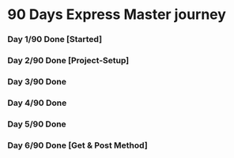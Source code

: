 # 90 Days Express Master journey
### Day 1/90 Done [Started]
### Day 2/90 Done [Project-Setup]
### Day 3/90 Done
### Day 4/90 Done
### Day 5/90 Done
### Day 6/90 Done [Get & Post Method]
